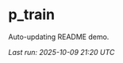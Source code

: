 # p_train

Auto-updating README demo.

<!--START_SECTION:status-->
_Last run: 2025-10-09 21:20 UTC_
<!--END_SECTION:status-->











































































































































































































































































































































































































































































































































































































































































































































































































































































































































































































































































































